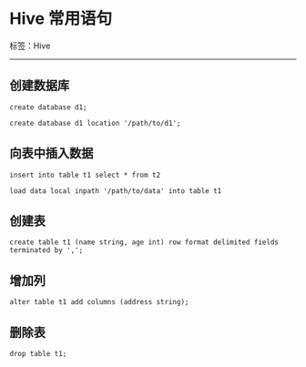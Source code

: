 # Hive 常用语句

标签：Hive

---

## 创建数据库

`create database d1;`

`create database d1 location '/path/to/d1';`

## 向表中插入数据

`insert into table t1 select * from t2`

`load data local inpath '/path/to/data' into table t1`

## 创建表

`create table t1 (name string, age int) row format delimited fields terminated by ',';`

## 增加列

`alter table t1 add columns (address string);`

## 删除表

`drop table t1;`